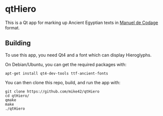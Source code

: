 qtHiero
================================

This is a Qt app for marking up Ancient Egyptian texts in [Manuel de Codage](http://en.wikipedia.org/wiki/Manuel_de_Codage) format.

Building
--------
To use this app, you need Qt4 and a font which can display Hieroglyphs.

On Debian/Ubuntu, you can get the required packages with:

    apt-get install qt4-dev-tools ttf-ancient-fonts
    
You can then clone this repo, build, and run the app with:

    git clone https://github.com/mike42/qtHiero
    cd qtHiero/
    qmake
    make
    ./qtHiero
